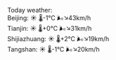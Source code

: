 Today weather:  
Beijing: ☀️ 🌡️-1°C 🌬️↘43km/h  
Tianjin: ☀️ 🌡️+0°C 🌬️↘31km/h  
Shijiazhuang: ☀️ 🌡️+2°C 🌬️↘19km/h  
Tangshan: ☀️ 🌡️-1°C 🌬️↘20km/h  
